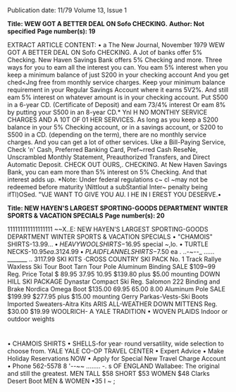 Publication date: 11/79
Volume 13, Issue 1

**Title: WEW GOT A BETTER DEAL ON Sofo CHECKING.**
**Author: Not specified**
**Page number(s): 19**

EXTRACT ARTICLE CONTENT:
• 
a 
The New Journal, November 1979 
WEW GOT A BETTER DEAL 
ON Sofo CHECKING. 
A Jot of banks offer 5% Checking. New Haven Savings 
Bank offers 5% Checking and more. Three ways for 
you to eam all the interest you can. 
You eam 5% interest 
when you keep a minimum balance 
of just S200 in your checking account And you 
get ched<Jng free from monthly service charges. 
Keep your minimum balance requirement in your 
Regular Savings Account where it earns 5V2%. 
And still eam 5% interest on whatever amount 
is in your checking account. 
Put S500 in a 6-year CD. (Certificate of Deposit) 
and eam 73/4% interest Or eam 8% by putting 
your S500 in an 8-year CD.* 
Ynl H NO MONTHlY 
SERVICE CHARGES AND 
A 10T OF 01 HER 
SERVICES. 
As long as you keep a S200 balance in your 5% 
Checking account, or in a savings account, or 
S200 to S500 in a CD. (depending on the term), 
there are no monthly service charges. And you 
can get a lot of other services. Uke a Bill-Paying 
Service, Check 'n' Cash, Preferred Banking 
Card, Pref~rred Cash ReseNe, Unscrambled 
Monthly Statement, Preauthorized Transfers, and 
Direct Automatic Deposit. 
CHECK OUT OURS,. 
CHECKING. 
At New Haven Savings Bank, you can eam 
more than 5% interest on 5% Checking. 
And that interest adds up. 
*Note: Under federal regulations c~ 
cl ~may 
not be 
redeemed before maturity \Nittlout a subStantial Inter~ penalty 
being ifTl)OSed. 
"VJE WANT TO GIVE 
YOU AU. I HE IN I EREST 
YOU DESERVE.•




**Title: NEW HAYEN'S LARGEST SPORTING-GOODS DEPARTMENT WINTER SPORTS & VACATION SPECIALS**
**Page number(s): 20**

111111111111111111 
~~X..E: 
NEW HAYEN'S LARGEST 
SPORTING-GOODS DEPARTMENT 
WINTER SPORTS & VACATION 
SPECIALS 
• "CHAMOIS" SHIRTS-$13.99 
. . 
. 
• HEAVY WOOL SHIRTS-$16.95 special 
~,lo. 
• TURTLE NECKS-$10.95 ea. 
3124.99 
• PLAID FLANNEL SHIRTS-$7.50 ea . 
..-~--_ 
...... _______ .. 
3117.99 
SKI KITS 
·CROSS COUNTRY SKI PACK No. 1 
Track Rallye Waxless Ski 
Tour Boot Tarn 
Tour Pole 
Aluminum Binding 
SALE $109~99 
Reg. Price 
Total 
$ 89.95 
37.95 
10.95 
$139.80 
plus $5.00 mounting 
DOWN HILL SKI PACKAGE 
Dynastar Compact Ski 
Reg. 
Salomon 222 Binding and Brake 
Nordica Omega Boot 
$135.00 
69.95 
65.00 
8.00 
Aluminum Pole 
SALE $199.99 
$277.95 
plus $15.00 mounting 
Gerry Parkas-Vests-Ski Boots 
Imported Sweaters-Aitra Kits 
ARIS ALL-WEATHER DOWN MITTENS 
Reg. $30.00 
$19.99 
WOOLRICH-
A YALE TRADITION 
• WOVEN PLAIDS 
Indoor or outdoor 
weights 
# 
• CHAMOIS SHIRTS 
• SHELLS-for year· 
round versatility, 
wide selection to 
choose from. 
YALE 
YALE CO-OP 
TRAVEL CENTER 
• Expert Advice 
• Make Holiday 
Reservations NOW 
• Apply for Special 
New Travel Charge 
Account 
• Phone 562-5578 
8 
'--~~ ........ -. s OF ENGLAND 
Wallabee: 
The original 
and still 
the greatest. 
MEN 
TALL $58 
SHORT $53 
WOMEN $48 
Clarks 
Desert Boot 
MEN & WOMEN 
•35 
I 
~ 
;
